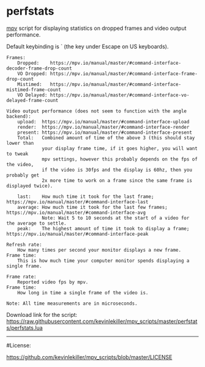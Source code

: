 # perfstats

[mpv](https://mpv.io/) script for displaying statistics on dropped frames and video output performance.

Default keybinding is ` (the key under Escape on US keyboards).

    Frames:
        Dropped:    https://mpv.io/manual/master/#command-interface-decoder-frame-drop-count
        VO Dropped: https://mpv.io/manual/master/#command-interface-frame-drop-count
        Mistimed:   https://mpv.io/manual/master/#command-interface-mistimed-frame-count
        VO Delayed: https://mpv.io/manual/master/#command-interface-vo-delayed-frame-count

    Video output performance (does not seem to function with the angle backend):
        upload:  https://mpv.io/manual/master/#command-interface-upload
        render:  https://mpv.io/manual/master/#command-interface-render
        present: https://mpv.io/manual/master/#command-interface-present
        Total:   Combined amount of time of the above 3 (this should stay lower than
                 your display frame time, if it goes higher, you will want to tweak
                 mpv settings, however this probably depends on the fps of the video,
                 if the video is 30fps and the display is 60hz, then you probably get
                 2x more time to work on a frame since the same frame is displayed twice).

        last:    How much time it took for the last frame; https://mpv.io/manual/master/#command-interface-last
        average: How much time it took for the last few frames; https://mpv.io/manual/master/#command-interface-avg
                 Note: Wait 5 to 10 seconds at the start of a video for the average to settle.
        peak:    The highest amount of time it took to display a frame; https://mpv.io/manual/master/#command-interface-peak

    Refresh rate:
        How many times per second your monitor displays a new frame.
    Frame time:
        This is how much time your computer monitor spends displaying a single frame.

    Frame rate:
        Reported video fps by mpv.
    Frame time:
        How long in time a single frame of the video is.

    Note: All time measurements are in microseconds.

Download link for the script: https://raw.githubusercontent.com/kevinlekiller/mpv_scripts/master/perfstats/perfstats.lua

----
#License:

https://github.com/kevinlekiller/mpv_scripts/blob/master/LICENSE
